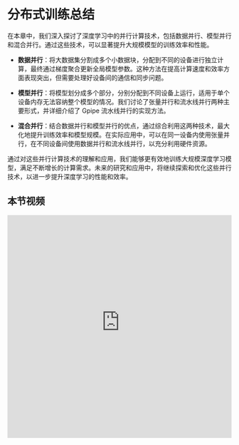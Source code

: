 # 分布式训练总结

在本章中，我们深入探讨了深度学习中的并行计算技术，包括数据并行、模型并行和混合并行。通过这些技术，可以显著提升大规模模型的训练效率和性能。

- **数据并行**：将大数据集分割成多个小数据块，分配到不同的设备进行独立计算，最终通过梯度聚合更新全局模型参数。这种方法在提高计算速度和效率方面表现突出，但需要处理好设备间的通信和同步问题。

- **模型并行**：将模型划分成多个部分，分别分配到不同设备上运行，适用于单个设备内存无法容纳整个模型的情况。我们讨论了张量并行和流水线并行两种主要形式，并详细介绍了 Gpipe 流水线并行的实现方法。

- **混合并行**：结合数据并行和模型并行的优点，通过综合利用这两种技术，最大化地提升训练效率和模型规模。在实际应用中，可以在同一设备内使用张量并行，在不同设备间使用数据并行和流水线并行，以充分利用硬件资源。

通过对这些并行计算技术的理解和应用，我们能够更有效地训练大规模深度学习模型，满足不断增长的计算需求。未来的研究和应用中，将继续探索和优化这些并行技术，以进一步提升深度学习的性能和效率。

## 本节视频

<html>
<iframe src="https:&as_wide=1&high_quality=1&danmaku=0&t=30&autoplay=0" width="100%" height="500" scrolling="no" border="0" frameborder="no" framespacing="0" allowfullscreen="true"> </iframe>
</html>
